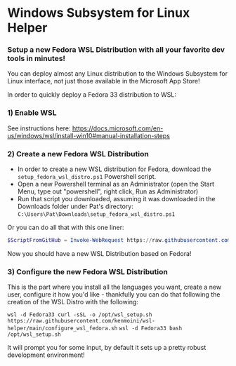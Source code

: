 # Windows Subsystem for Linux Helper
### Setup a new Fedora WSL Distribution with all your favorite dev tools in minutes!

You can deploy almost any Linux distribution to the Windows Subsystem for Linux interface, not just those available in the Microsoft App Store!

In order to quickly deploy a Fedora 33 distribution to WSL:

### 1) Enable WSL

See instructions here: https://docs.microsoft.com/en-us/windows/wsl/install-win10#manual-installation-steps

### 2) Create a new Fedora WSL Distribution

- In order to create a new WSL distribution for Fedora, download the `setup_fedora_wsl_distro.ps1` Powershell script.
- Open a new Powershell terminal as an Administrator (open the Start Menu, type out "powershell", right click, Run as Administrator)
- Run that script you downloaded, assuming it was downloaded in the Downloads folder under Pat's directory: `C:\Users\Pat\Downloads\setup_fedora_wsl_distro.ps1`

Or you can do all that with this one liner:

```powershell
$ScriptFromGitHub = Invoke-WebRequest https://raw.githubusercontent.com/kenmoini/wsl-helper/main/setup_fedora_wsl_distro.ps1; Invoke-Expression $($ScriptFromGitHub.Content)
```

Now you should have a new WSL Distribution based on Fedora!

### 3) Configure the new Fedora WSL Distribution

This is the part where you install all the languages you want, create a new user, configure it how you'd like - thankfully you can do that following the creation of the WSL Distro with the following:

`wsl -d Fedora33 curl -sSL -o /opt/wsl_setup.sh https://raw.githubusercontent.com/kenmoini/wsl-helper/main/configure_wsl_fedora.sh`
`wsl -d Fedora33 bash /opt/wsl_setup.sh`

It will prompt you for some input, by default it sets up a pretty robust development environment!